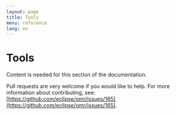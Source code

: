 ```yaml
---
layout: page
title: Tools
menu: reference
lang: en
---
```


[//]: # "*******************************************************************************"
[//]: # "* Copyright (c) 2016, 2018 IBM Corp. and others"
[//]: # "*"
[//]: # "* This program and the accompanying materials are made available under"
[//]: # "* the terms of the Eclipse Public License 2.0 which accompanies this"
[//]: # "* distribution and is available at https://www.eclipse.org/legal/epl-2.0/"
[//]: # "* or the Apache License, Version 2.0 which accompanies this distribution and"
[//]: # "* is available at https://www.apache.org/licenses/LICENSE-2.0."
[//]: # "*"
[//]: # "* This Source Code may also be made available under the following"
[//]: # "* Secondary Licenses when the conditions for such availability set"
[//]: # "* forth in the Eclipse Public License, v. 2.0 are satisfied: GNU"
[//]: # "* General Public License, version 2 with the GNU Classpath"
[//]: # "* Exception [1] and GNU General Public License, version 2 with the"
[//]: # "* OpenJDK Assembly Exception [2]."
[//]: # "*"
[//]: # "* [1] https://www.gnu.org/software/classpath/license.html"
[//]: # "* [2] http://openjdk.java.net/legal/assembly-exception.html"
[//]: # "*"
[//]: # "* SPDX-License-Identifier: EPL-2.0 OR Apache-2.0 OR GPL-2.0 WITH Classpath-exception-2.0 OR LicenseRef-GPL-2.0 WITH Assembly-exception"
[//]: # "*******************************************************************************"

# Tools

Content is needed for this section of the documentation.

Pull requests are very welcome if you would like to help. For more information about contributing, see: [https://github.com/eclipse/omr/issues/165](https://github.com/eclipse/omr/issues/165).